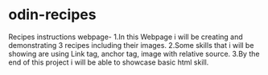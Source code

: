 # odin-recipes
Recipes instructions webpage-
1.In this Webpage i will be creating and demonstrating 3 recipes including their images.
2.Some skills that i will be showing are using Link tag, anchor tag, image with relative source.
3.By the end of this project i will be able to  showcase basic html skill.
